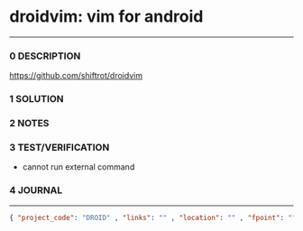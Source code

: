 # droidvim: vim for android
--------------------------------
### 0 DESCRIPTION

https://github.com/shiftrot/droidvim

### 1 SOLUTION


### 2 NOTES


### 3 TEST/VERIFICATION

- cannot run external command

### 4 JOURNAL



--------------------------------
```json
{ "project_code": "DROID" , "links": "" , "location": "" , "fpoint": "" }
```
